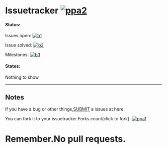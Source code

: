 # Issuetracker      [![ppa2](https://img.shields.io/badge/Issue%20state-Welcome(click%20to%20submit)-brightgreen?style=for-the-badge)](https://github.com/sysdl132/issuetracker/issues)
#### Status:
Issues open: [![b1](https://img.shields.io/github/issues-raw/sysdl132/issuetracker?style=flat-square)]()

Issue solved: [![b2](https://img.shields.io/github/issues-closed-raw/sysdl132/issuetracker?style=flat-square)]()

Milestones: [![b3](https://img.shields.io/github/milestones/all/sysdl132/issuetracker?style=flat-square)]()
#### States:
Nothing to show
<!--#1 -->

-----------------------
## Notes
If you have a bug or other things,[SUBMIT](https://github.com/sysdl132/issuetracker/issues) a issues at here.

You can fork it to your issuetracker.Forks count(click to fork):  [![ppa1](https://img.shields.io/github/forks/sysdl132/issuetracker?style=plastic)](https://github.com/sysdl132/issuetracker/fork)
# Remember.No pull requests.
